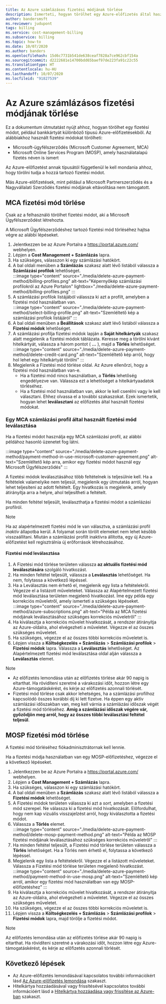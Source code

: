 ```yaml
---
title: Az Azure számlázásos fizetési módjának törlése
description: Ismerteti, hogyan törölhet egy Azure-előfizetés által használt fizetési módot.
author: bandersmsft
ms.reviewer: judupont
tags: billing
ms.service: cost-management-billing
ms.subservice: billing
ms.topic: how-to
ms.date: 10/07/2020
ms.author: banders
ms.openlocfilehash: 15d6c7731b541de638ceaf7828a7ce962cbf154a
ms.sourcegitcommit: d2222681e14700bdd65baef97de223fa91c22c55
ms.translationtype: HT
ms.contentlocale: hu-HU
ms.lasthandoff: 10/07/2020
ms.locfileid: "91827539"
---
```

# <a name="delete-an-azure-billing-payment-method"></a>Az Azure számlázásos fizetési módjának törlése

Ez a dokumentum útmutatást nyújt ahhoz, hogyan törölhet egy fizetési módot, például bankkártyát különböző típusú Azure-előfizetésekből. Az alábbiakhoz használt fizetési módokat törölheti:

- Microsoft-ügyfélszerződés (Microsoft Customer Agreement, MCA)
- Microsoft Online Services Program (MOSP), amely használatalapú fizetés néven is ismert

Az Azure-előfizetést annak típusától függetlenül le kell mondania ahhoz, hogy törölni tudja a hozzá tartozó fizetési módot.

Más Azure-előfizetések, mint például a Microsoft Partnerszerződés és a Nagyvállalati Szerződés fizetési módjának eltávolítása nem támogatott.

## <a name="delete-an-mca-payment-method"></a>MCA fizetési mód törlése

Csak az a felhasználó törölhet fizetési módot, aki a Microsoft Ügyfélszerződést létrehozta.

A Microsoft Ügyfélszerződéshez tartozó fizetési mód törléséhez hajtsa végre az alábbi lépéseket.

1. Jelentkezzen be az Azure Portalra a https://portal.azure.com/ webhelyen.
1. Lépjen a **Cost Management + Számlázás** lapra.
1. Ha szükséges, válasszon ki egy számlázási hatókört.
1. A bal oldali menüben a **Számlázás** szakasz alatt lévő listából válassza a **Számlázási profilok** lehetőséget.  
    :::image type="content" source="./media/delete-azure-payment-method/billing-profiles.png" alt-text="Képernyőkép számlázási profilokról az Azure Portalon" lightbox="./media/delete-azure-payment-method/billing-profiles.png" :::
1. A számlázási profilok listájából válassza ki azt a profilt, amelyben a fizetési mód használatban van.  
    :::image type="content" source="./media/delete-azure-payment-method/select-billing-profile.png" alt-text="Szemléltető kép a számlázási profilok listájáról" :::
1. A bal oldali menüben a **Beállítások** szakasz alatt lévő listából válassza a **Fizetési módok** lehetőséget.
1. A számlázási profilja fizetési módok lapján a **Saját hitelkártyák** szakasz alatt megjelenik a fizetési módok táblázata. Keresse meg a törölni kívánt hitelkártyát, válassza a három pontot ( **...** ), majd a **Törlés** lehetőséget.  
    :::image type="content" source="./media/delete-azure-payment-method/delete-credit-card.png" alt-text="Szemléltető kép arról, hogy hol lehet egy hitelkártyát törölni" :::
1. Megjelenik a Fizetési mód törlése oldal. Az Azure ellenőrzi, hogy a fizetési mód használatban van-e.
    - Ha a fizetési mód nincs használatban, a **Törlés** lehetőség engedélyezve van. Válassza ezt a lehetőséget a hitelkártyaadatok törléséhez.
    - Ha a fizetési mód használatban van, akkor le kell cserélni vagy le kell választani. Ehhez olvassa el a további szakaszokat. Ezek ismertetik, hogyan lehet **leválasztani** az előfizetés által használt fizetési módokat.

### <a name="detach-payment-method-used-by-an-mca-billing-profile"></a>Egy MCA számlázási profil által használt fizetési mód leválasztása

Ha a fizetési módot használja egy MCA számlázási profil, az alábbi példához hasonló üzenetet fog látni.

:::image type="content" source="./media/delete-azure-payment-method/payment-method-in-use-microsoft-customer-agreement.png" alt-text="Szemléltető kép arra, amikor egy fizetési módot használ egy Microsoft Ügyfélszerződés" :::

A fizetési módok leválasztásához több feltételnek is teljesülnie kell. Ha a feltételek valamelyike nem teljesül, megjelenik egy útmutatás arról, hogyan lehet teljesíteni az adott feltételt. Egy hivatkozás is megjelenik, amely átirányítja arra a helyre, ahol teljesítheti a feltételt.

Ha minden feltétel teljesült, leválaszthatja a fizetési módot a számlázási profilról.

> [!NOTE]
> Ha az alapértelmezett fizetési mód le van választva, a számlázási profil _inaktív_ állapotba kerül. A folyamat során törölt elemeket nem lehet később visszaállítani. Miután a számlázási profilt inaktívra állította, egy új Azure-előfizetést kell regisztrálnia új erőforrások létrehozásához.

#### <a name="to-detach-a-payment-method"></a>Fizetési mód leválasztása

1. A Fizetési mód törlése területen válassza **az aktuális fizetési mód leválasztására** szolgáló hivatkozást.
1. Ha minden feltétel teljesült, válassza a **Leválasztás** lehetőséget. Ha nem, folytassa a következő lépéssel.
1. Ha a Leválasztás nem érhető el, megjelenik egy lista a feltételekről. Végezze el a listázott műveleteket. Válassza az Alapértelmezett fizetési mód leválasztása területen megjelenő hivatkozást. Íme egy példa egy korrekciós műveletről, amely ismerteti a szükséges lépéseket.  
    :::image type="content" source="./media/delete-azure-payment-method/azure-subscriptions.png" alt-text="Példa az MCA fizetési módjának leválasztásához szükséges korrekciós műveletről" :::
1. Ha kiválasztja a korrekciós művelet hivatkozását, a rendszer átirányítja az Azure-oldalra, ahol elvégezheti a műveletet. Végezze el az összes szükséges műveletet.
1. Ha szükséges, végezze el az összes többi korrekciós műveletet is.
1. Lépjen vissza a **Költségkezelés + Számlázás** > **Számlázási profilok** > **Fizetési módok** lapra. Válassza a **Leválasztás** lehetőséget. Az Alapértelmezett fizetési mód leválasztása oldal alján válassza a **Leválasztás** elemet.

> [!NOTE]
> - Az előfizetés lemondása után az előfizetés törlése akár 90 napig is eltarthat. Ha rövidíteni szeretné a várakozási időt, hozzon létre egy Azure-támogatáskérést, és kérje az előfizetés azonnali törlését.
> - Fizetési mód törlése csak akkor lehetséges, ha a számlázási profilhoz kapcsolódó összes korábbi díj ki lett fizetve. Ha éppen egy aktív számlázási időszakban van, meg kell várnia a számlázási időszak végét a fizetési mód törléséhez. **Amíg a számlázási időszak végére vár, győződjön meg arról, hogy az összes többi leválasztási feltétel teljesül**.

## <a name="delete-a-mosp-payment-method"></a>MOSP fizetési mód törlése

A fizetési mód törléséhez fiókadminisztrátornak kell lennie.

Ha a fizetési módja használatban van egy MOSP-előfizetéshez, végezze el a következő lépéseket.

1. Jelentkezzen be az Azure Portalra a https://portal.azure.com/ webhelyen.
1. Lépjen a **Cost Management + Számlázás** lapra.
1. Ha szükséges, válasszon ki egy számlázási hatókört.
1. A bal oldali menüben a **Számlázás** szakasz alatt lévő listából válassza a **Fizetési módok** lehetőséget.
1. A Fizetési módok területen válassza ki azt a _sort_, amelyben a fizetési mód szerepel. Ne válassza ki a fizetési mód hivatkozását. Előfordulhat, hogy nem kap vizuális visszajelzést arról, hogy kiválasztotta a fizetési módot.
1. Válassza a **Törlés** elemet.  
    :::image type="content" source="./media/delete-azure-payment-method/delete-mosp-payment-method.png" alt-text="Példa az MOSP fizetési módjának leválasztásához szükséges korrekciós műveletről" :::
1. Ha minden feltétel teljesült, a Fizetési mód törlése területen válassza a **Törlés** lehetőséget. Ha a Törlés nem érhető el, folytassa a következő lépéssel.
1. Megjelenik egy lista a feltételekről. Végezze el a listázott műveleteket. Válassza a Fizetési mód törlése területen megjelenő hivatkozást.  
    :::image type="content" source="./media/delete-azure-payment-method/payment-method-in-use-mosp.png" alt-text="Szemléltető kép arról, amikor egy fizetési mód használatban van egy MOSP-előfizetéshez" :::
1. Ha kiválasztja a korrekciós művelet hivatkozását, a rendszer átirányítja az Azure-oldalra, ahol elvégezheti a műveletet. Végezze el az összes szükséges műveletet.
1. Ha szükséges, végezze el az összes többi korrekciós műveletet is.
1. Lépjen vissza a **Költségkezelés + Számlázás** > **Számlázási profilok** > **Fizetési módok** lapra, majd törölje a fizetési módot.

> [!NOTE]
> Az előfizetés lemondása után az előfizetés törlése akár 90 napig is eltarthat. Ha rövidíteni szeretné a várakozási időt, hozzon létre egy Azure-támogatáskérést, és kérje az előfizetés azonnali törlését.

## <a name="next-steps"></a>Következő lépések

- Az Azure-előfizetés lemondásával kapcsolatos további információkért lásd [Az Azure-előfizetés lemondása](cancel-azure-subscription.md) szakaszt.
- Hitelkártya hozzáadásával vagy frissítésével kapcsolatos további információért lásd a [Hitelkártya hozzáadása vagy frissítése az Azure-ban](change-credit-card.md) szakaszt.